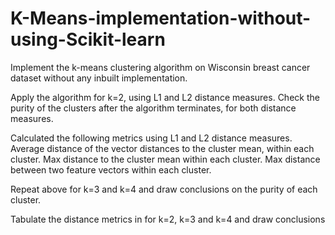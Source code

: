 # K-Means-implementation-without-using-Scikit-learn
Implement the k-means clustering algorithm on Wisconsin breast cancer dataset without any inbuilt implementation. 

Apply the algorithm for k=2, using L1 and L2 distance measures. Check the purity of the clusters after the algorithm terminates, for both distance measures. 

Calculated the following metrics using L1 and L2 distance measures. 
    Average distance of the vector distances to the cluster mean, within each cluster. 
    Max distance to the cluster mean within each cluster. 
    Max distance between two feature vectors within each cluster. 

Repeat above for k=3 and k=4 and draw conclusions on the purity of each cluster. 

Tabulate the distance metrics in for k=2, k=3 and k=4 and draw conclusions
